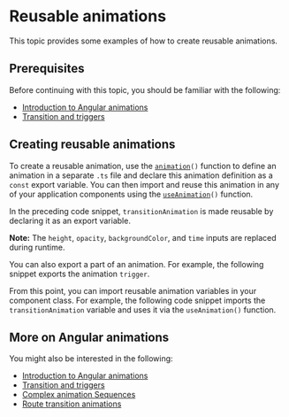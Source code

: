 # Reusable animations

This topic provides some examples of how to create reusable animations.

## Prerequisites

Before continuing with this topic, you should be familiar with the following:

* [Introduction to Angular animations](guide/animations)
* [Transition and triggers](guide/transition-and-triggers)

## Creating reusable animations

To create a reusable animation, use the <code>[animation](api/animations/animation)()</code> function to define an animation in a separate `.ts` file and declare this animation definition as a `const` export variable. You can then import and reuse this animation in any of your application components using the <code>[useAnimation](api/animations/useAnimation)</a>()</code> function.

<code-example path="animations/src/app/animations.1.ts" header="src/app/animations.ts" region="animation-const" language="typescript"></code-example>

In the preceding code snippet, `transitionAnimation` is made reusable by declaring it as an export variable.

<div class="alert is-helpful">

**Note:** The `height`, `opacity`, `backgroundColor`, and `time` inputs are replaced during runtime.
</div>

You can also export a part of an animation. For example, the following snippet exports the animation `trigger`.

<code-example path="animations/src/app/animations.1.ts" header="src/app/animations.1.ts" region="trigger-const" language="typescript"></code-example>

From this point, you can import reusable animation variables in your component class. For example, the following code snippet imports the `transitionAnimation` variable and uses it via the `useAnimation()` function.

<code-example path="animations/src/app/open-close.component.3.ts" header="src/app/open-close.component.ts" region="reusable" language="typescript"></code-example>

## More on Angular animations

You might also be interested in the following:

* [Introduction to Angular animations](guide/animations)
* [Transition and triggers](guide/transition-and-triggers)
* [Complex animation Sequences](guide/complex-animation-sequences)
* [Route transition animations](guide/route-animations)
